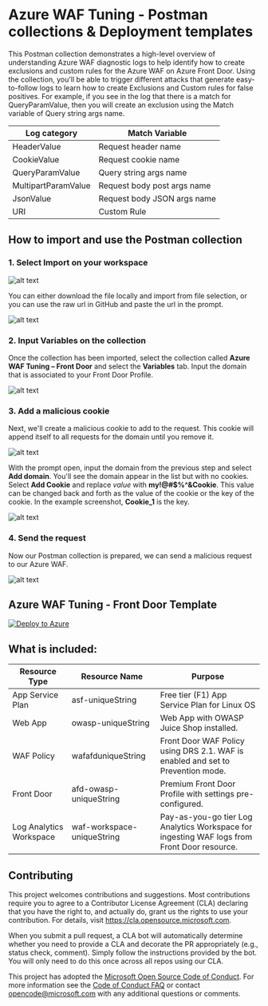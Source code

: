# Azure WAF Tuning - Postman collections & Deployment templates

This Postman collection demonstrates a high-level overview of understanding Azure WAF diagnostic logs to help identify how to create exclusions and custom rules for the Azure WAF on Azure Front Door. Using the collection, you'll be able to trigger different attacks that generate easy-to-follow logs to learn how to create Exclusions and Custom rules for false positives. For example, if you see in the log that there is a match for QueryParamValue, then you will create an exclusion using the Match variable of Query string args name.

| Log category | Match Variable |
|--------------|--------------------|
| HeaderValue | Request header name |
| CookieValue | Request cookie name |
| QueryParamValue | Query string args name |
| MultipartParamValue | Request body post args name |
| JsonValue | Request body JSON args name |
| URI | Custom Rule |


## How to import and use the Postman collection

### 1. Select Import on your workspace

![alt text](https://github.com/Azure/Azure-Network-Security/blob/master/Azure%20WAF/Postman%20-%20Collections%20for%20Azure%20WAF/Images/Postman-Import.png?raw=true "Import")

You can either download the file locally and import from file selection, or you can use the raw url in GitHub and paste the url in the prompt.

![alt text](https://github.com/Azure/Azure-Network-Security/blob/master/Azure%20WAF/Postman%20-%20Collections%20for%20Azure%20WAF/Images/Postman-Import-Step.png?raw=true "Import Step")

### 2. Input Variables on the collection
Once the collection has been imported, select the collection called **Azure WAF Tuning – Front Door** and select the **Variables** tab. Input the domain that is associated to your Front Door Profile.

![alt text](https://github.com/Azure/Azure-Network-Security/blob/master/Azure%20WAF/Postman%20-%20Collections%20for%20Azure%20WAF/Images/Postman-DomainVariable.png?raw=true "Variables")

### 3. Add a malicious cookie
Next, we'll create a malicious cookie to add to the request. This cookie will append itself to all requests for the domain until you remove it. 

![alt text](https://github.com/Azure/Azure-Network-Security/blob/master/Azure%20WAF/Postman%20-%20Collections%20for%20Azure%20WAF/Images/Postman-Cookie.png?raw=true "Cookie")

With the prompt open, input the domain from the previous step and select **Add domain**. You'll see the domain appear in the list but with no cookies. Select **Add Cookie** and replace *value* with **my!@#$%^&Cookie**. This value can be changed back and forth as the value of the cookie or the key of the cookie. In the example screenshot, **Cookie_1** is the key.

![alt text](https://github.com/Azure/Azure-Network-Security/blob/master/Azure%20WAF/Postman%20-%20Collections%20for%20Azure%20WAF/Images/Postman-Cookie-Value.png?raw=true "Cookie Add")

### 4. Send the request
Now our Postman collection is prepared, we can send a malicious request to our Azure WAF.

![alt text](https://github.com/Azure/Azure-Network-Security/blob/master/Azure%20WAF/Postman%20-%20Collections%20for%20Azure%20WAF/Images/Postman-RequestSent.png?raw=true "Request")


## Azure WAF Tuning - Front Door Template
[![Deploy to Azure](https://aka.ms/deploytoazurebutton)](https://portal.azure.com/#create/Microsoft.Template/uri/https%3A%2F%2Fraw.githubusercontent.com%2Fdavid-frazee%2FAzure-Network-Security-Frazee%2Fmaster%2FAzure%2520WAF%2FPostman%2520-%2520Collections%2520for%2520Azure%2520WAF%2FWAF%2520Tuning%2520-%2520Front%2520Door%2FLab%2520Templates%2FAzureWAF-Quick-Tune-AFD.json)

## What is included:

| Resource Type | Resource Name | Purpose |
|---------------|---------------|---------|
| App Service Plan |  asf-uniqueString | Free tier (F1) App Service Plan for Linux OS |
| Web App |  owasp-uniqueString | Web App with OWASP Juice Shop installed. |
| WAF Policy |  wafafduniqueString | Front Door WAF Policy using DRS 2.1. WAF is enabled and set to Prevention mode. |
| Front Door | afd-owasp-uniqueString | Premium Front Door Profile with settings pre-configured. |
| Log Analytics Workspace | waf-workspace-uniqueString | Pay-as-you-go tier Log Analytics Workspace for ingesting WAF logs from Front Door resource. |

## Contributing

This project welcomes contributions and suggestions.  Most contributions require you to agree to a
Contributor License Agreement (CLA) declaring that you have the right to, and actually do, grant us
the rights to use your contribution. For details, visit https://cla.opensource.microsoft.com.

When you submit a pull request, a CLA bot will automatically determine whether you need to provide
a CLA and decorate the PR appropriately (e.g., status check, comment). Simply follow the instructions
provided by the bot. You will only need to do this once across all repos using our CLA.

This project has adopted the [Microsoft Open Source Code of Conduct](https://opensource.microsoft.com/codeofconduct/).
For more information see the [Code of Conduct FAQ](https://opensource.microsoft.com/codeofconduct/faq/) or
contact [opencode@microsoft.com](mailto:opencode@microsoft.com) with any additional questions or comments.

